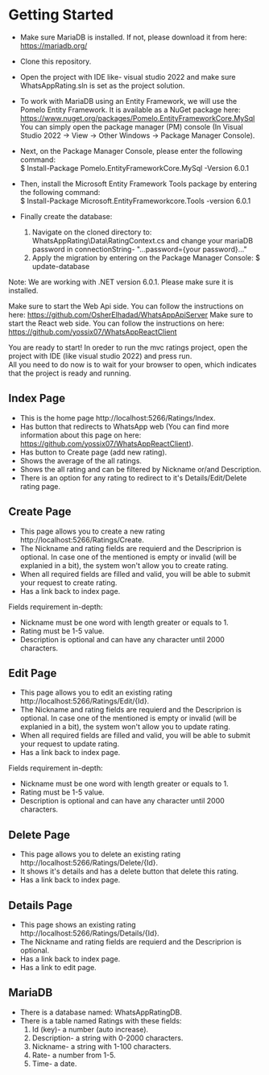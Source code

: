 # Getting Started

* Make sure MariaDB is installed. If not, please download it from here: https://mariadb.org/
* Clone this repository.
* Open the project with IDE like- visual studio 2022 and make sure WhatsAppRating.sln is set as the project solution.
* To work with MariaDB using an Entity Framework, we will use the Pomelo Entity Framework. It is available as a NuGet package here: https://www.nuget.org/packages/Pomelo.EntityFrameworkCore.MySql <br>
You can simply open the package manager (PM) console
(In Visual Studio 2022 -> View -> Other Windows -> Package Manager Console).
* Next, on the Package Manager Console, please enter the following command: <br> $ Install-Package Pomelo.EntityFrameworkCore.MySql -Version 6.0.1

* Then, install the Microsoft Entity Framework Tools package by entering the following command: <br> $ Install-Package Microsoft.EntityFrameworkcore.Tools -version 6.0.1

* Finally create the database:
  1) Navigate on the cloned directory to: WhatsAppRating\Data\RatingContext.cs and change your mariaDB password in connectionString- "...password={your password}..."
  2) Apply the migration by entering on the Package Manager Console: $ update-database

Note: We are working with .NET version 6.0.1.
	  Please make sure it is installed. 

Make sure to start the Web Api side. You can follow the instructions on here: https://github.com/OsherElhadad/WhatsAppApiServer
Make sure to start the React web side. You can follow the instructions on here: https://github.com/yossix07/WhatsAppReactClient

You are ready to start!
In oreder to run the mvc ratings project, open the project with IDE (like visual studio 2022) and press run.
<br>
All you need to do now is to wait for your browser to open, which indicates that the project is ready and running.

## Index Page

* This is the home page http://localhost:5266/Ratings/Index.
* Has button that redirects to WhatsApp web (You can find more information about this page on here: https://github.com/yossix07/WhatsAppReactClient).
* Has button to Create page (add new rating).
* Shows the average of the all ratings.
* Shows the all rating and can be filtered by Nickname or/and Description.
* There is an option for any rating to redirect to it's Details/Edit/Delete rating page.

## Create Page

* This page allows you to create a new rating http://localhost:5266/Ratings/Create.
* The Nickname and rating fields are requierd and the Descriprion is optional. In case one of the mentioned is empty or invalid (will be explanied in a bit), the system won't allow you to create rating.
* When all required fields are filled and valid, you will be able to submit your request to create rating.
* Has a link back to index page.

Fields requirement in-depth:
- Nickname must be one word with length greater or equals to 1.
- Rating must be 1-5 value.
- Description is optional and can have any character until 2000 characters.

## Edit Page

* This page allows you to edit an existing rating http://localhost:5266/Ratings/Edit/{Id}.
* The Nickname and rating fields are requierd and the Descriprion is optional. In case one of the mentioned is empty or invalid (will be explanied in a bit), the system won't allow you to update rating.
* When all required fields are filled and valid, you will be able to submit your request to update rating.
* Has a link back to index page.

Fields requirement in-depth:
- Nickname must be one word with length greater or equals to 1.
- Rating must be 1-5 value.
- Description is optional and can have any character until 2000 characters.

## Delete Page

* This page allows you to delete an existing rating http://localhost:5266/Ratings/Delete/{Id}.
* It shows it's details and has a delete button that delete this rating.
* Has a link back to index page.

## Details Page

* This page shows an existing rating http://localhost:5266/Ratings/Details/{Id}.
* The Nickname and rating fields are requierd and the Descriprion is optional.
* Has a link back to index page.
* Has a link to edit page.

## MariaDB

* There is a database named: WhatsAppRatingDB.
* There is a table named Ratings with these fields:
  1) Id (key)- a number (auto increase).
  2) Description- a string with 0-2000 characters.
  3) Nickname- a string with 1-100 characters.
  4) Rate- a number from 1-5.
  5) Time- a date.
